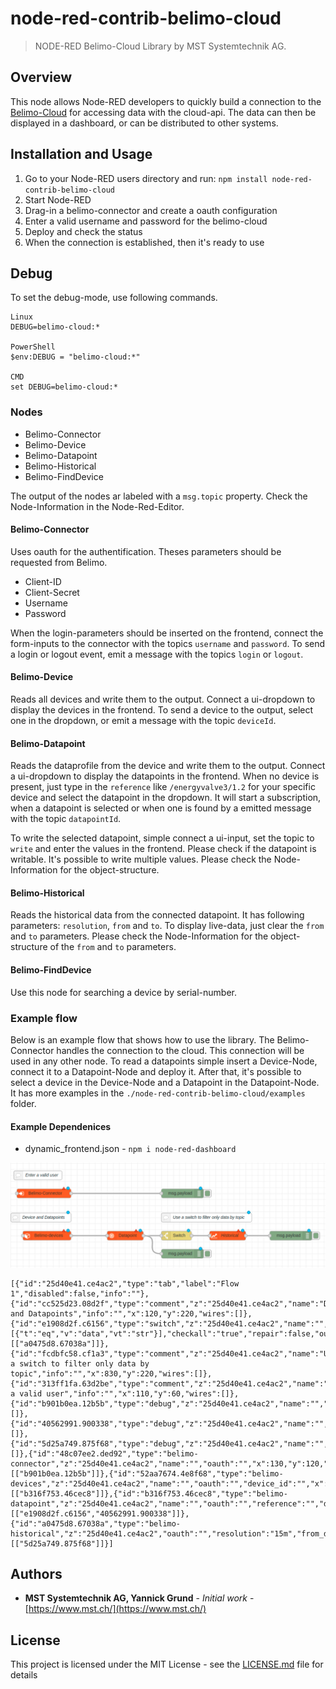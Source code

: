 # node-red-contrib-belimo-cloud

> NODE-RED Belimo-Cloud Library by MST Systemtechnik AG.

## Overview

This node allows Node-RED developers to quickly build a connection to the [Belimo-Cloud](https://www.belimo.com/iot/developers) for accessing data with the cloud-api. The data can then be displayed in a dashboard, or can be distributed to other systems. 

## Installation and Usage

1. Go to your Node-RED users directory and run: `npm install node-red-contrib-belimo-cloud`
2. Start Node-RED
3. Drag-in a belimo-connector and create a oauth configuration
4. Enter a valid username and password for the belimo-cloud
5. Deploy and check the status
6. When the connection is established, then it's ready to use


## Debug

To set the debug-mode, use following commands.

```
Linux
DEBUG=belimo-cloud:*

PowerShell
$env:DEBUG = "belimo-cloud:*"

CMD
set DEBUG=belimo-cloud:*

```

### Nodes

- Belimo-Connector
- Belimo-Device
- Belimo-Datapoint
- Belimo-Historical
- Belimo-FindDevice

The output of the nodes ar labeled with a `msg.topic` property. Check the Node-Information in the Node-Red-Editor.

#### Belimo-Connector

Uses oauth for the authentification. Theses parameters should be requested from Belimo.
- Client-ID
- Client-Secret
- Username
- Password

When the login-parameters should be inserted on the frontend, connect the form-inputs to the connector with the topics `username` and `password`. To send a login or logout event, emit a message with the topics `login` or `logout`.

#### Belimo-Device

Reads all devices and write them to the output. Connect a ui-dropdown to display the devices in the frontend. To send a device to the output, select one in the dropdown, or emit a message with the topic `deviceId`.

#### Belimo-Datapoint

Reads the dataprofile from the device and write them to the output. Connect a ui-dropdown to display the datapoints in the frontend. When no device is present, just type in the `reference` like `/energyvalve3/1.2` for your specific device and select the datapoint in the dropdown.
It will start a subscription, when a datapoint is selected or when one is found by a emitted message with the topic `datapointId`.

To write the selected datapoint, simple connect a ui-input, set the topic to `write` and enter the values in the frontend. Please check if the datapoint is writable.
It's possible to write multiple values. Please check the Node-Information for the object-structure.

#### Belimo-Historical

Reads the historical data from the connected datapoint. It has following parameters: `resolution`, `from` and `to`. To display live-data, just clear the `from` and `to` parameters.
Please check the Node-Information for the object-structure of the `from` and `to` parameters.

#### Belimo-FindDevice

Use this node for searching a device by serial-number.


### Example flow

Below is an example flow that shows how to use the library. The Belimo-Connector handles the connection to the cloud. This connection will be used in any other node. To read a datapoints simple insert a Device-Node, connect it to a Datapoint-Node and deploy it. After that, it's possible to select a device in the Device-Node and a Datapoint in the Datapoint-Node. It has more examples in the `./node-red-contrib-belimo-cloud/examples` folder.

#### Example Dependenices
- dynamic_frontend.json - `npm i node-red-dashboard`


![Example flow img](examples/example_flow.png)


```
[{"id":"25d40e41.ce4ac2","type":"tab","label":"Flow 1","disabled":false,"info":""},{"id":"cc525d23.08d2f","type":"comment","z":"25d40e41.ce4ac2","name":"Device and Datapoints","info":"","x":120,"y":220,"wires":[]},{"id":"e1908d2f.c6156","type":"switch","z":"25d40e41.ce4ac2","name":"","property":"topic","propertyType":"msg","rules":[{"t":"eq","v":"data","vt":"str"}],"checkall":"true","repair":false,"outputs":1,"x":750,"y":320,"wires":[["a0475d8.67038a"]]},{"id":"fcdbfc58.cf1a3","type":"comment","z":"25d40e41.ce4ac2","name":"Use a switch to filter only data by topic","info":"","x":830,"y":220,"wires":[]},{"id":"313ff1fa.63d2be","type":"comment","z":"25d40e41.ce4ac2","name":"Enter a valid user","info":"","x":110,"y":60,"wires":[]},{"id":"b901b0ea.12b5b","type":"debug","z":"25d40e41.ce4ac2","name":"","active":true,"tosidebar":true,"console":false,"tostatus":false,"complete":"false","x":590,"y":120,"wires":[]},{"id":"40562991.900338","type":"debug","z":"25d40e41.ce4ac2","name":"","active":true,"tosidebar":true,"console":false,"tostatus":false,"complete":"false","x":590,"y":380,"wires":[]},{"id":"5d25a749.875f68","type":"debug","z":"25d40e41.ce4ac2","name":"","active":true,"tosidebar":true,"console":false,"tostatus":false,"complete":"false","x":1130,"y":320,"wires":[]},{"id":"48c07ee2.ded92","type":"belimo-connector","z":"25d40e41.ce4ac2","name":"","oauth":"","x":130,"y":120,"wires":[["b901b0ea.12b5b"]]},{"id":"52aa7674.4e8f68","type":"belimo-devices","z":"25d40e41.ce4ac2","name":"","oauth":"","device_id":"","x":140,"y":320,"wires":[["b316f753.46cec8"]]},{"id":"b316f753.46cec8","type":"belimo-datapoint","z":"25d40e41.ce4ac2","name":"","oauth":"","reference":"","dataprofile_value":"","x":400,"y":320,"wires":[["e1908d2f.c6156","40562991.900338"]]},{"id":"a0475d8.67038a","type":"belimo-historical","z":"25d40e41.ce4ac2","oauth":"","resolution":"15m","from_date":"","from_time":"","to_date":"","to_time":"","x":920,"y":320,"wires":[["5d25a749.875f68"]]}]
```


## Authors

* **MST Systemtechnik AG, Yannick Grund** - *Initial work* - [https://www.mst.ch/](https://www.mst.ch/)


## License

This project is licensed under the MIT License - see the [LICENSE.md](LICENSE.md) file for details
